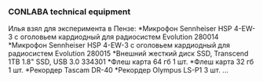 ### CONLABA technical equipment

Илья взял для эксперимента в Пензе:
*Микрофон Sennheiser HSP 4-EW-3 с оголовьем кардиодный для радиосистем Evolution    280014
*Микрофон Sennheiser HSP 4-EW-3 с оголовьем кардиодный для радиосистем Evolution    280015
*Внешний жесткий диск SSD, Transcend 1TB 1.8" SSD, USB 3.0 334301
*Флеш карта 64 гб 1 шт. 
*Флеш карта 32 гб 1 шт. 
*Рекордер Tascam DR-40 
*Рекордер Olympus LS-P1 3 шт.
... 

